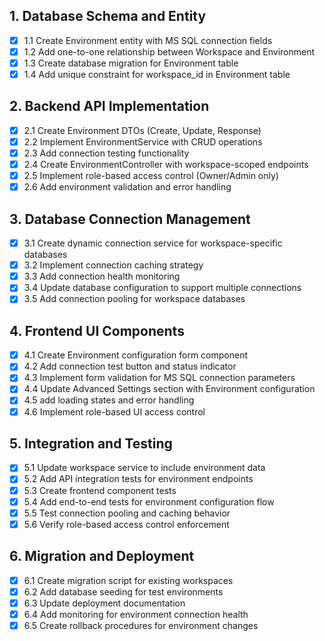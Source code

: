 ## 1. Database Schema and Entity

- [x] 1.1 Create Environment entity with MS SQL connection fields
- [x] 1.2 Add one-to-one relationship between Workspace and Environment
- [x] 1.3 Create database migration for Environment table
- [x] 1.4 Add unique constraint for workspace_id in Environment table

## 2. Backend API Implementation

- [x] 2.1 Create Environment DTOs (Create, Update, Response)
- [x] 2.2 Implement EnvironmentService with CRUD operations
- [x] 2.3 Add connection testing functionality
- [x] 2.4 Create EnvironmentController with workspace-scoped endpoints
- [x] 2.5 Implement role-based access control (Owner/Admin only)
- [x] 2.6 Add environment validation and error handling

## 3. Database Connection Management

- [x] 3.1 Create dynamic connection service for workspace-specific databases
- [x] 3.2 Implement connection caching strategy
- [x] 3.3 Add connection health monitoring
- [x] 3.4 Update database configuration to support multiple connections
- [x] 3.5 Add connection pooling for workspace databases

## 4. Frontend UI Components

- [x] 4.1 Create Environment configuration form component
- [x] 4.2 Add connection test button and status indicator
- [x] 4.3 Implement form validation for MS SQL connection parameters
- [x] 4.4 Update Advanced Settings section with Environment configuration
- [x] 4.5 add loading states and error handling
- [x] 4.6 Implement role-based UI access control

## 5. Integration and Testing

- [x] 5.1 Update workspace service to include environment data
- [x] 5.2 Add API integration tests for environment endpoints
- [x] 5.3 Create frontend component tests
- [x] 5.4 Add end-to-end tests for environment configuration flow
- [x] 5.5 Test connection pooling and caching behavior
- [x] 5.6 Verify role-based access control enforcement

## 6. Migration and Deployment

- [x] 6.1 Create migration script for existing workspaces
- [x] 6.2 Add database seeding for test environments
- [x] 6.3 Update deployment documentation
- [x] 6.4 Add monitoring for environment connection health
- [x] 6.5 Create rollback procedures for environment changes
